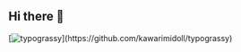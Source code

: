 ## Hi there 👋

[![typograssy](https://typograssy.deno.dev/api?text=Welcome%20to%20tatsumi403!!!)](https://github.com/kawarimidoll/typograssy)

<!-- [![Anurag's GitHub stats](https://github-readme-stats.vercel.app/api?username=tatsumi403)](https://github.com/anuraghazra/github-readme-stats) --!>
